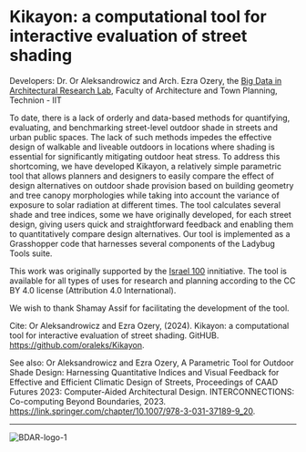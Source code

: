 # Kikayon: a computational tool for interactive evaluation of street shading

Developers: Dr. Or Aleksandrowicz and Arch. Ezra Ozery, the [Big Data in Architectural Research Lab](https://oraleks.net.technion.ac.il/en/bdar-lab/), Faculty of Architecture and Town Planning, Technion - IIT

To date, there is a lack of orderly and data-based methods for quantifying, evaluating, and benchmarking street-level outdoor shade in streets and urban public spaces. The lack of such methods impedes the effective design of walkable and liveable outdoors in locations where shading is essential for significantly mitigating outdoor heat stress. To address this shortcoming, we have developed Kikayon, a relatively simple parametric tool that allows planners and designers to easily compare the effect of design alternatives on outdoor shade provision based on building geometry and tree canopy morphologies while taking into account the variance of exposure to solar radiation at different times. The tool calculates several shade and tree indices, some we have originally developed, for each street design, giving users quick and straightforward feedback and enabling them to quantitatively compare design alternatives. Our tool is implemented as a Grasshopper code that harnesses several components of the Ladybug Tools suite.

This work was originally supported by the [Israel 100](https://israel100.org/en/) innitiative. The tool is available for all types of uses for research and planning according to the CC BY 4.0 license (Attribution 4.0 International).  

We wish to thank Shamay Assif for facilitating the development of the tool. 

Cite: Or Aleksandrowicz and Ezra Ozery, (2024). Kikayon: a computational tool for interactive evaluation of street shading. GitHUB. https://github.com/oraleks/Kikayon.

See also: Or Aleksandrowicz and Ezra Ozery, A Parametric Tool for Outdoor Shade Design: Harnessing Quantitative Indices and Visual Feedback for Effective and Efficient Climatic Design of Streets, Proceedings of CAAD Futures 2023: Computer-Aided Architectural Design. INTERCONNECTIONS: Co-computing Beyond Boundaries, 2023. https://link.springer.com/chapter/10.1007/978-3-031-37189-9_20.

------------
![BDAR-logo-1](https://user-images.githubusercontent.com/49843516/226733958-9b2074ea-b5dd-4585-8efe-84457d6a182c.png)

